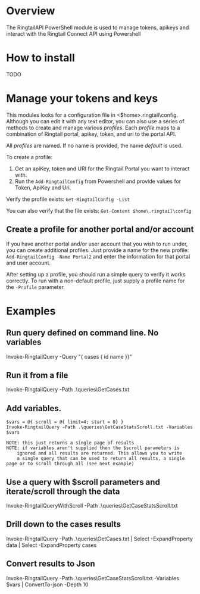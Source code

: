 # Overview
The RingtailAPI PowerShell module is used to manage tokens, apikeys and interact with the Ringtail Connect API using Powershell

# How to install
TODO

# Manage your tokens and keys
This modules looks for a configuration file in <$home>\.ringtail\config. Although you can edit it with any text editor, you can also use a series of methods to create and manage various *profiles*. Each *profile* maps to a combination of Ringtail portal, apikey, token, and uri to the portal API. 

All *profiles* are named. If no name is provided, the name *default* is used. 

To create a profile:
1. Get an apiKey, token and URI for the Ringtail Portal you want to interact with.
2. Run the `Add-RingtailConfig` from Powershell and provide values for Token, ApiKey and Uri.

Verify the profile exists:  `Get-RingtailConfig -List`

You can also verify that the file exists: `Get-Content $home\.ringtail\config`

## Create a profile for another portal and/or account
If you have another portal and/or user account that you wish to run under, you can create additional profiles. Just provide a name for the new profile:
`Add-RingtailConfig -Name Portal2` and enter the information for that portal and user account. 

After setting up a profile, you should run a simple query to verify it works correctly. To run with a non-default profile, just supply a profile name for the `-Profile` parameter. 

# Examples 
## Run query defined on command line. No variables
Invoke-RingtailQuery -Query "{ cases { id name }}"

## Run it from a file
Invoke-RingtailQuery -Path .\queries\GetCases.txt

## Add variables. 
    $vars = @{ scroll = @{ limit=4; start = 0} }
    Invoke-RingtailQuery -Path .\queries\GetCaseStatsScroll.txt -Variables $vars

	NOTE: this just returns a single page of results
	NOTE: if variables aren't supplied then the $scroll parameters is 
		ignored and all results are returned. This allows you to write
		a single query that can be used to return all results, a single page or to scroll through all (see next example)

## Use a query with $scroll parameters and iterate/scroll through the data 
Invoke-RingtailQueryWithScroll -Path .\queries\GetCaseStatsScroll.txt

## Drill down to the cases results
Invoke-RingtailQuery -Path .\queries\GetCases.txt | Select -ExpandProperty data | Select -ExpandProperty cases 

## Convert results to Json
Invoke-RingtailQuery -Path .\queries\GetCaseStatsScroll.txt -Variables $vars  | ConvertTo-json -Depth 10